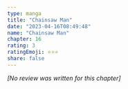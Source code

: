 ```yaml
---
type: manga
title: "Chainsaw Man"
date: "2023-04-16T08:49:48"
name: "Chainsaw Man"
chapter: 16
rating: 3
ratingEmoji: ⭐️⭐️⭐️
share: false
---
```


_[No review was written for this chapter]_
